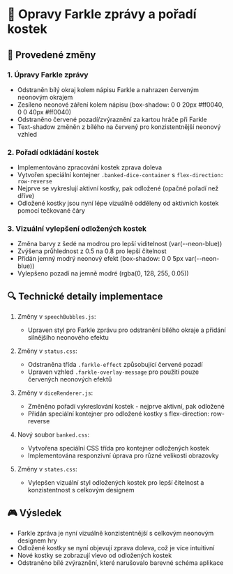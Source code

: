 # 🎲 Opravy Farkle zprávy a pořadí kostek

## 🔧 Provedené změny

### 1. Úpravy Farkle zprávy
- Odstraněn bílý okraj kolem nápisu Farkle a nahrazen červeným neonovým okrajem
- Zesíleno neonové záření kolem nápisu (box-shadow: 0 0 20px #ff0040, 0 0 40px #ff0040)
- Odstraněno červené pozadí/zvýraznění za kartou hráče při Farkle
- Text-shadow změněn z bílého na červený pro konzistentnější neonový vzhled

### 2. Pořadí odkládání kostek
- Implementováno zpracování kostek zprava doleva
- Vytvořen speciální kontejner `.banked-dice-container` s `flex-direction: row-reverse`
- Nejprve se vykreslují aktivní kostky, pak odložené (opačné pořadí než dříve)
- Odložené kostky jsou nyní lépe vizuálně odděleny od aktivních kostek pomocí tečkované čáry

### 3. Vizuální vylepšení odložených kostek
- Změna barvy z šedé na modrou pro lepší viditelnost (var(--neon-blue))
- Zvýšena průhlednost z 0.5 na 0.8 pro lepší čitelnost
- Přidán jemný modrý neonový efekt (box-shadow: 0 0 5px var(--neon-blue))
- Vylepšeno pozadí na jemně modré (rgba(0, 128, 255, 0.05))

## 🔍 Technické detaily implementace

1. Změny v `speechBubbles.js`:
   - Upraven styl pro Farkle zprávu pro odstranění bílého okraje a přidání silnějšího neonového efektu

2. Změny v `status.css`:
   - Odstraněna třída `.farkle-effect` způsobující červené pozadí
   - Upraven vzhled `.farkle-overlay-message` pro použití pouze červených neonových efektů

3. Změny v `diceRenderer.js`:
   - Změněno pořadí vykreslování kostek - nejprve aktivní, pak odložené
   - Přidán speciální kontejner pro odložené kostky s flex-direction: row-reverse

4. Nový soubor `banked.css`:
   - Vytvořena speciální CSS třída pro kontejner odložených kostek
   - Implementována responzivní úprava pro různé velikosti obrazovky

5. Změny v `states.css`:
   - Vylepšen vizuální styl odložených kostek pro lepší čitelnost a konzistentnost s celkovým designem

## 🎮 Výsledek

- Farkle zpráva je nyní vizuálně konzistentnější s celkovým neonovým designem hry
- Odložené kostky se nyní objevují zprava doleva, což je více intuitivní
- Nové kostky se zobrazují vlevo od odložených kostek
- Odstraněno bílé zvýraznění, které narušovalo barevné schéma aplikace
